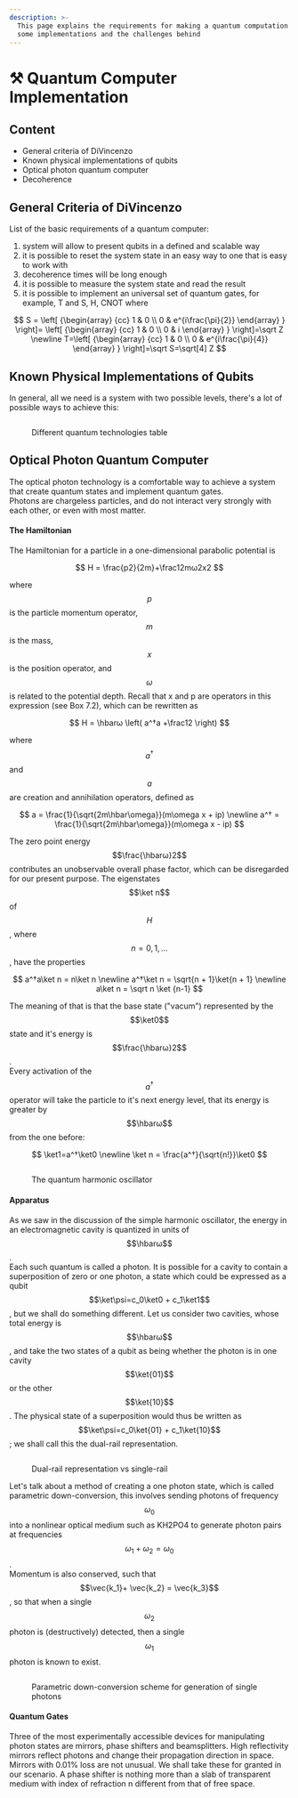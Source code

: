 ```yaml
---
description: >-
  This page explains the requirements for making a quantum computation system,
  some implementations and the challenges behind
---
```


# ⚒ Quantum Computer Implementation

## Content

* General criteria of DiVincenzo
* Known physical implementations of qubits
* Optical photon quantum computer
* Decoherence

## General Criteria of DiVincenzo

List of the basic requirements of a quantum computer:

1. system will allow to present qubits in a defined and scalable way
2. it is possible to reset the system state in an easy way to one that is easy to work with
3. decoherence times will be long enough
4. it is possible to measure the system state and read the result
5. it is possible to implement an universal set of quantum gates, for example, T and S, H, CNOT where

$$
S = \left[ {\begin{array}
{cc}
1 & 0 \\
0 & e^{i\frac{\pi}{2}}
 \end{array} } \right]= \left[ {\begin{array}
{cc}
1 & 0 \\
0 & i
 \end{array} } \right]=\sqrt Z
\newline
T=\left[ {\begin{array}
{cc}
1 & 0 \\
0 & e^{i\frac{\pi}{4}}
 \end{array} } \right]=\sqrt S=\sqrt[4] Z
$$

## Known Physical Implementations of Qubits

In general, all we need is a system with two possible levels, there's a lot of possible ways to achieve this:

&#x20;

<figure><img src="../.gitbook/assets/image (1).png" alt=""><figcaption><p>Different quantum technologies table</p></figcaption></figure>

## Optical Photon Quantum Computer

The optical photon technology is a comfortable way to achieve a system that create quantum states and implement quantum gates.\
Photons are chargeless particles, and do not interact very strongly with each other, or even with most matter.

#### The Hamiltonian

The Hamiltonian for a particle in a one-dimensional parabolic potential is

$$
H = \frac{p2}{2m}+\frac12mω2x2
$$

where $$p$$ is the particle momentum operator, $$m$$ is the mass, $$x$$ is the position operator, and $$ω$$ is related to the potential depth. Recall that x and p are operators in this expression (see Box 7.2), which can be rewritten as

$$
H = \hbarω \left( a^†a +\frac12 \right)
$$

where $$a^†$$ and $$a$$ are creation and annihilation operators, defined as

$$
a = \frac{1}{\sqrt{2m\hbar\omega}}(m\omega x + ip)
\newline
a^† = \frac{1}{\sqrt{2m\hbar\omega}}(m\omega x - ip)
$$

The zero point energy $$\frac{\hbarω}2$$ contributes an unobservable overall phase factor, which can be disregarded for our present purpose. The eigenstates $$\ket n$$ of $$H$$, where $$n = 0, 1,...$$, have the properties

$$
a^†a\ket n = n\ket n
\newline
a^†\ket n = \sqrt{n + 1}\ket{n + 1} 
\newline
a\ket n = \sqrt n \ket {n-1}
$$

The meaning of that is that the base state ("vacum") represented by the $$\ket0$$ state and it's energy is $$\frac{\hbarω}2$$.\
Every activation of the $$a^†$$ operator will take the particle to it's next energy level, that its energy is greater by $$\hbarω$$ from the one before:

$$
\ket1=a^†\ket0
\newline
\ket n = \frac{a^†}{\sqrt{n!}}\ket0
$$

<figure><img src="../.gitbook/assets/image (3).png" alt=""><figcaption><p>The quantum harmonic oscillator</p></figcaption></figure>

#### Apparatus

As we saw in the discussion of the simple harmonic oscillator, the energy in an electromagnetic cavity is quantized in units of $$\hbarω$$.\
Each such quantum is called a photon. It is possible for a cavity to contain a superposition of zero or one photon, a state which could be expressed as a qubit $$\ket\psi=c_0\ket0 + c_1\ket1$$, but we shall do something different. Let us consider two cavities, whose total energy is $$\hbarω$$, and take the two states of a qubit as being whether the photon is in one cavity $$\ket{01}$$ or the other $$\ket{10}$$. The physical state of a superposition would thus be written as $$\ket\psi=c_0\ket{01} + c_1\ket{10}$$; we shall call this the dual-rail representation.

<figure><img src="../.gitbook/assets/image (10).png" alt=""><figcaption><p>Dual-rail representation vs single-rail</p></figcaption></figure>

Let's talk about a method of creating a one photon state, which is called parametric down-conversion, this involves sending photons of frequency $$ω_0$$ into a nonlinear optical medium such as KH2PO4 to generate photon pairs at frequencies $$ω_1 + ω_2 = ω_0$$.\
Momentum is also conserved, such that $$\vec{k_1}+ \vec{k_2} = \vec{k_3}$$, so that when a single $$ω_2$$ photon is (destructively) detected, then a single $$ω_1$$ photon is known to exist.

<figure><img src="../.gitbook/assets/image (2).png" alt=""><figcaption><p>Parametric down-conversion scheme for generation of single photons</p></figcaption></figure>

#### Quantum Gates

Three of the most experimentally accessible devices for manipulating photon states are mirrors, phase shifters and beamsplitters. High reflectivity mirrors reflect photons and change their propagation direction in space. Mirrors with 0.01% loss are not unusual. We shall take these for granted in our scenario. A phase shifter is nothing more than a slab of transparent medium with index of refraction n different from that of free space.
